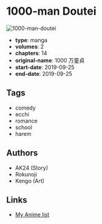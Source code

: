 # 1000-man Doutei

![1000-man-doutei](https://cdn.myanimelist.net/images/manga/3/244570.jpg)

-   **type**: manga
-   **volumes**: 2
-   **chapters**: 14
-   **original-name**: 1000 万童貞
-   **start-date**: 2019-09-25
-   **end-date**: 2019-09-25

## Tags

-   comedy
-   ecchi
-   romance
-   school
-   harem

## Authors

-   AK24 (Story)
-   Rokunoji
-   Kengo (Art)

## Links

-   [My Anime list](https://myanimelist.net/manga/129366/1000-man_Doutei)
